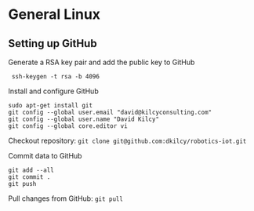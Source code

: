 
# General Linux

## Setting up GitHub

Generate a RSA key pair and add the public key to GitHub
```
 ssh-keygen -t rsa -b 4096
```

Install and configure GitHub
```
sudo apt-get install git
git config --global user.email "david@kilcyconsulting.com"
git config --global user.name "David Kilcy"
git config --global core.editor vi
```

Checkout repository: `git clone git@github.com:dkilcy/robotics-iot.git`

Commit data to GitHub
```
git add --all
git commit .
git push
```

Pull changes from GitHub: `git pull`

